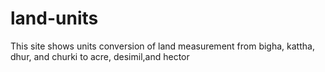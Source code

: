 # land-units
This site shows units conversion of land measurement
from bigha, kattha, dhur, and churki to acre, 
desimil,and hector
